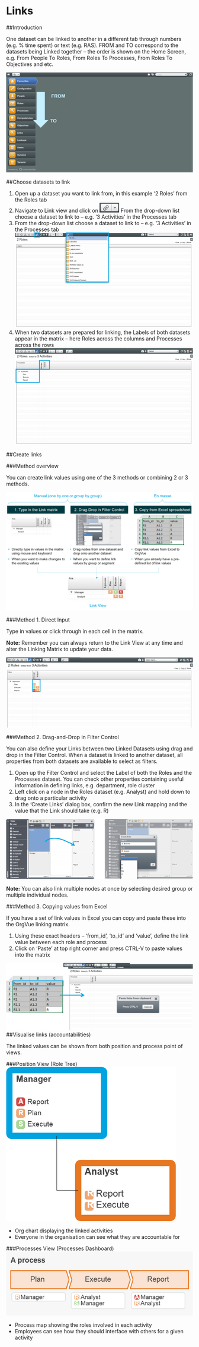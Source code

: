 # Links

##Introduction

One dataset can be linked to another in a different tab through numbers (e.g. % time spent) or text (e.g. RAS). FROM and TO correspond to the datasets being Linked together – the order is shown on the Home Screen, e.g. From People To Roles, From Roles To Processes, From Roles To Objectives and etc.

![](4A-001.linksintro.png)

##Choose datasets to link

1. Open up a dataset you want to link from, in this example ‘2 Roles’ from the Roles tab
2. Navigate to Link view and click on    ![](4A-002.linkdropdownicon.png)      From the drop-down list choose a dataset to link to – e.g. ‘3 Activities’ in the Processes tab
3. From the drop-down list choose a dataset to link to – e.g. ‘3 Activities’ in the Processes tab
![](4A-003.linkdataset.png)
4. When two datasets are prepared for linking, the Labels of both datasets appear in the matrix – here Roles across the columns and Processes across the rows
![](4A-004.datasetlabels.png)

##Create links

###Method overview

You can create link values using one of the 3 methods or combining 2 or 3 methods.

![](4A-005.createlinksmethod.png)


###Method 1. Direct Input

Type in values or click through in each cell in the matrix.

**Note:** Remember you can always return to the Link View at any time and alter the Linking Matrix to update your data.

![](4A-006.directinput.png)


###Method 2. Drag-and-Drop in Filter Control

You can also define your Links between two Linked Datasets using drag and drop in the Filter Control. When a dataset is linked to another dataset, all properties from both datasets are available to select as filters.

1. Open up the Filter Control and select the Label of both the Roles and the Processes dataset. You can check other properties containing useful information in defining links, e.g. department, role cluster
2. Left click on a node in the Roles dataset (e.g. Analyst) and hold down to drag onto a particular activity
3. In the ‘Create Links’ dialog box, confirm the new Link mapping and the value that the Link should take (e.g. R)

![](4A-007.dragdrop.png)

**Note:** You can also link multiple nodes at once by selecting desired group or multiple individual nodes.

###Method 3. Copying values from Excel

If you have a set of link values in Excel you can copy and paste these into the OrgVue linking matrix.

1. Using these exact headers – ‘from_id’, ‘to_id’ and ‘value’, define the link value between each role and process
2. Click on ‘Paste’ at top right corner and press CTRL-V to paste values into the matrix

![](4A-008.excelcopy.png)
##Visualise links (accountabilities)

The linked values can be shown from both position and process point of views.

###Position View (Role Tree)
![](4A-009.positionview.png)

* Org chart displaying the linked activities
* Everyone in the organisation can see what they are accountable for

###Processes View (Processes Dashboard)
![](4A-010.processesview.png)

* Process map showing the roles involved in each activity 
* Employees can see how they should interface with others for a given activity 












